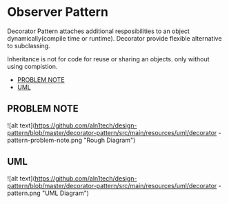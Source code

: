 # Observer Pattern

Decorator Pattern attaches additional resposibilities to an object dynamically(compile time or runtime). Decorator provide flexible alternative to subclassing.


Inheritance is not for code for reuse or sharing an objects. only without using compistion.

* [PROBLEM NOTE](#problem-note-diagram)
* [UML](#uml-diagram)

## PROBLEM NOTE
![alt text](https://github.com/aln1tech/design-pattern/blob/master/decorator-pattern/src/main/resources/uml/decorator -pattern-problem-note.png "Rough Diagram")

## UML
![alt text](https://github.com/aln1tech/design-pattern/blob/master/decorator-pattern/src/main/resources/uml/decorator -pattern.png "UML Diagram")